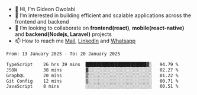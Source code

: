 - 👋 Hi, I’m Gideon Owolabi
- 👀 I’m interested in building efficient and scalable applications across the frontend and backend
- 💞️ I’m looking to collaborate on <b>frontend(react)</b>, <b>mobile(react-native)</b> and <b>backend(Nodejs, Laravel)</b> projects
- 📫 How to reach me <a href="mailto:gideoniyin2021@gmail.com">Mail</a>, <a href="https://www.linkedin.com/in/gideon-owolabi-9b667a232/">LinkedIn</a> and <a href="https://wa.me/2348055377085">Whatsapp</a>

<!---
gude1/gude1 is a ✨ special ✨ repository because its `README.md` (this file) appears on your GitHub profile.
You can click the Preview link to take a look at your changes.
--->

<!--START_SECTION:waka-->

```txt
From: 13 January 2025 - To: 20 January 2025

TypeScript    26 hrs 39 mins  ███████████████████████▓░   94.79 %
JSON          38 mins         ▓░░░░░░░░░░░░░░░░░░░░░░░░   02.27 %
GraphQL       20 mins         ▒░░░░░░░░░░░░░░░░░░░░░░░░   01.22 %
Git Config    12 mins         ▒░░░░░░░░░░░░░░░░░░░░░░░░   00.71 %
JavaScript    8 mins          ░░░░░░░░░░░░░░░░░░░░░░░░░   00.51 %
```

<!--END_SECTION:waka-->

